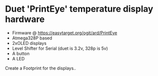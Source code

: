 # Duet 'PrintEye' temperature display hardware
* Firmware @ https://easytarget.org/ogit/ard/PrintEye
* Atmega328P based
* 2xOLED displays
* Level Shifter for Serial (duet is 3.2v, 328p is 5v)
* A button
* A LED

Create a Footprint for the displays..

